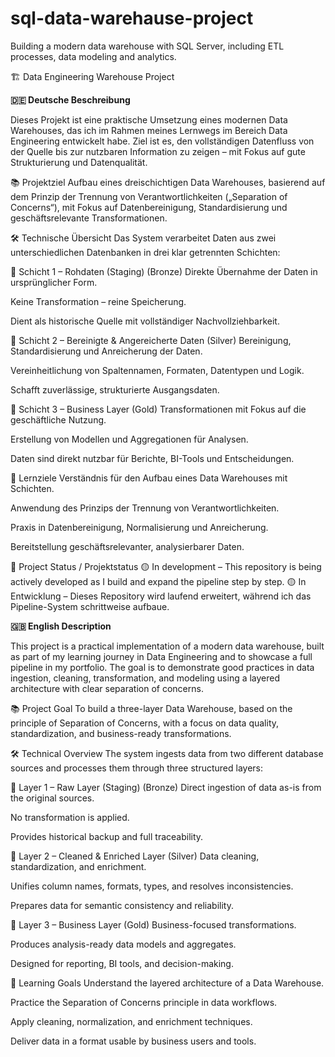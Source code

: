 # sql-data-warehause-project
Building a modern data warehouse with SQL Server, including ETL processes, data modeling and analytics.

🏗️ Data Engineering Warehouse Project

**🇩🇪 Deutsche Beschreibung**

Dieses Projekt ist eine praktische Umsetzung eines modernen Data Warehouses, das ich im Rahmen meines Lernwegs im Bereich Data Engineering entwickelt habe. Ziel ist es, den vollständigen Datenfluss von der Quelle bis zur nutzbaren Information zu zeigen – mit Fokus auf gute Strukturierung und Datenqualität.

📚 Projektziel
Aufbau eines dreischichtigen Data Warehouses, basierend auf dem Prinzip der Trennung von Verantwortlichkeiten („Separation of Concerns“), mit Fokus auf Datenbereinigung, Standardisierung und geschäftsrelevante Transformationen.

🛠️ Technische Übersicht
Das System verarbeitet Daten aus zwei unterschiedlichen Datenbanken in drei klar getrennten Schichten:

🔹 Schicht 1 – Rohdaten (Staging) (Bronze)
Direkte Übernahme der Daten in ursprünglicher Form.

Keine Transformation – reine Speicherung.

Dient als historische Quelle mit vollständiger Nachvollziehbarkeit.

🔹 Schicht 2 – Bereinigte & Angereicherte Daten (Silver)
Bereinigung, Standardisierung und Anreicherung der Daten.

Vereinheitlichung von Spaltennamen, Formaten, Datentypen und Logik.

Schafft zuverlässige, strukturierte Ausgangsdaten.

🔹 Schicht 3 – Business Layer (Gold)
Transformationen mit Fokus auf die geschäftliche Nutzung.

Erstellung von Modellen und Aggregationen für Analysen.

Daten sind direkt nutzbar für Berichte, BI-Tools und Entscheidungen.

🎯 Lernziele
Verständnis für den Aufbau eines Data Warehouses mit Schichten.

Anwendung des Prinzips der Trennung von Verantwortlichkeiten.

Praxis in Datenbereinigung, Normalisierung und Anreicherung.

Bereitstellung geschäftsrelevanter, analysierbarer Daten.

🚧 Project Status / Projektstatus
🟡 In development – This repository is being actively developed as I build and expand the pipeline step by step.
🟡 In Entwicklung – Dieses Repository wird laufend erweitert, während ich das Pipeline-System schrittweise aufbaue.

**🇬🇧 English Description**

This project is a practical implementation of a modern data warehouse, built as part of my learning journey in Data Engineering and to showcase a full pipeline in my portfolio. The goal is to demonstrate good practices in data ingestion, cleaning, transformation, and modeling using a layered architecture with clear separation of concerns.

📚 Project Goal
To build a three-layer Data Warehouse, based on the principle of Separation of Concerns, with a focus on data quality, standardization, and business-ready transformations.

🛠️ Technical Overview
The system ingests data from two different database sources and processes them through three structured layers:

🔹 Layer 1 – Raw Layer (Staging) (Bronze)
Direct ingestion of data as-is from the original sources.

No transformation is applied.

Provides historical backup and full traceability.

🔹 Layer 2 – Cleaned & Enriched Layer (Silver)
Data cleaning, standardization, and enrichment.

Unifies column names, formats, types, and resolves inconsistencies.

Prepares data for semantic consistency and reliability.

🔹 Layer 3 – Business Layer (Gold)
Business-focused transformations.

Produces analysis-ready data models and aggregates.

Designed for reporting, BI tools, and decision-making.

🎯 Learning Goals
Understand the layered architecture of a Data Warehouse.

Practice the Separation of Concerns principle in data workflows.

Apply cleaning, normalization, and enrichment techniques.

Deliver data in a format usable by business users and tools.
